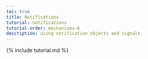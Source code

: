 ```yaml
---
toc: true
title: Notifications
tutorial: notifications
tutorial-order: mechanisms-6
description: using notification objects and signals.
---
```

{% include tutorial.md %}

